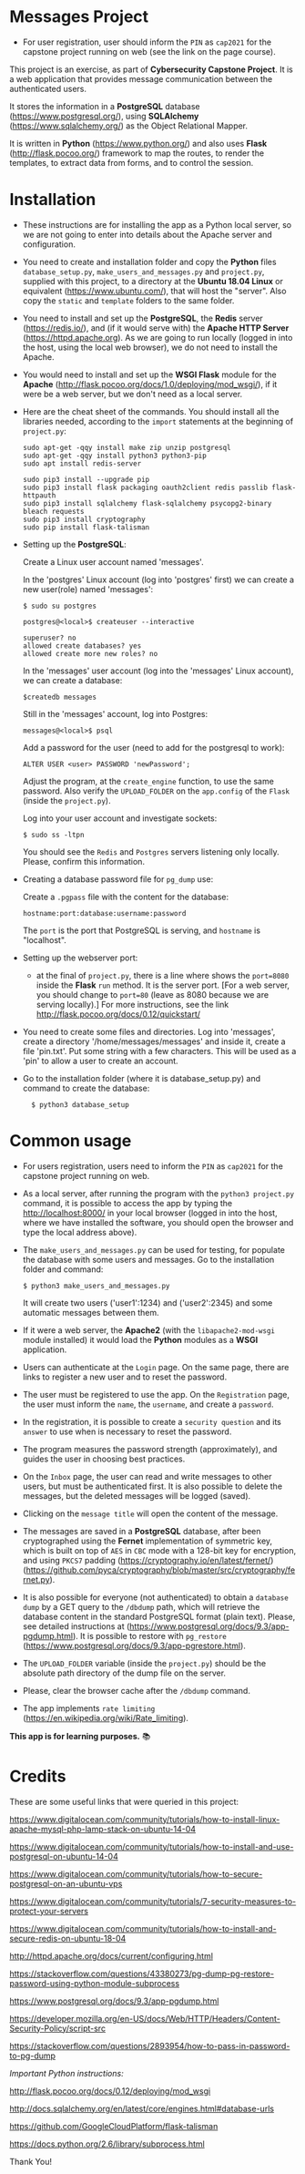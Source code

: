 # Messages Project

* For user registration, user should inform the `PIN` as `cap2021` for the capstone project running on web (see the link on the page course).

This project is an exercise, as part of **Cybersecurity Capstone Project**. It is a web application that provides message communication between the authenticated users.

It stores the information in a **PostgreSQL** database (<https://www.postgresql.org/>), using **SQLAlchemy** (<https://www.sqlalchemy.org/>) as the Object Relational Mapper.

It is written in **Python** (<https://www.python.org/>) and also uses **Flask** (<http://flask.pocoo.org/>) framework to map the routes, to render the templates, to extract data from forms, and to control the session.

# Installation

* These instructions are for installing the app as a Python local server, so we are not going to enter into details about the Apache server and configuration.

* You need to create and installation folder and copy the **Python** files `database_setup.py`, `make_users_and_messages.py` and `project.py`, supplied with this project, to a directory at the **Ubuntu 18.04 Linux** or equivalent (<https://www.ubuntu.com/>), that will host the "server". Also copy the `static` and `template` folders to the same folder.

* You need to install and set up the **PostgreSQL**, the **Redis** server (<https://redis.io/>), and (if it would serve with) the **Apache HTTP Server** (<https://httpd.apache.org>). As we are going to run locally (logged in into the host, using the local web browser), we do not need to install the Apache.

* You would need to install and set up the **WSGI Flask** module for the **Apache** (<http://flask.pocoo.org/docs/1.0/deploying/mod_wsgi/>), if it were be a web server, but we don't need as a local server.

* Here are the cheat sheet of the commands. You should install all the libraries needed, according to the `import` statements at the beginning of `project.py`:

      sudo apt-get -qqy install make zip unzip postgresql  
      sudo apt-get -qqy install python3 python3-pip  
      sudo apt install redis-server

      sudo pip3 install --upgrade pip  
      sudo pip3 install flask packaging oauth2client redis passlib flask-httpauth  
      sudo pip3 install sqlalchemy flask-sqlalchemy psycopg2-binary bleach requests  
      sudo pip3 install cryptography  
      sudo pip install flask-talisman

* Setting up the **PostgreSQL**:

    Create a Linux user account named 'messages'.

    In the 'postgres' Linux account (log into 'postgres' first) we can create a new user(role) named 'messages':

      $ sudo su postgres

      postgres@<local>$ createuser --interactive

      superuser? no
      allowed create databases? yes
      allowed create more new roles? no

    In the 'messages' user account (log into the 'messages' Linux account), we can create a database:

      $createdb messages

    Still in the 'messages' account, log into Postgres:

      messages@<local>$ psql

    Add a password for the user (need to add for the postgresql to work):

      ALTER USER <user> PASSWORD 'newPassword';

    Adjust the program, at the `create_engine` function, to use the same password. Also verify the `UPLOAD_FOLDER` on the `app.config` of the `Flask` (inside the `project.py`).

    Log into your user account and investigate sockets:

      $ sudo ss -ltpn

    You should see the `Redis` and `Postgres` servers listening only locally. Please, confirm this information.

* Creating a database password file for `pg_dump` use:

    Create a `.pgpass` file with the content for the database:

      hostname:port:database:username:password

    The `port` is the port that PostgreSQL is serving, and `hostname` is "localhost".

* Setting up the webserver port:

  - at the final of `project.py`, there is a line where shows the `port=8080` inside the **Flask** `run` method. It is the server port. [For a web server, you should change to `port=80` (leave as 8080 because we are serving locally).] For more instructions, see the link <http://flask.pocoo.org/docs/0.12/quickstart/>  


* You need to create some files and directories. Log into 'messages', create a directory '/home/messages/messages' and inside it, create a file 'pin.txt'. Put some string with a few characters. This will be used as a 'pin' to allow a user to create an account.

* Go to the installation folder (where it is database_setup.py) and command to create the database:

        $ python3 database_setup


# Common usage

* For users registration, users need to inform the `PIN` as `cap2021` for the capstone project running on web.

* As a local server, after running the program with the `python3 project.py` command, it is possible to access the app by typing the <http://localhost:8000/> in your local browser (logged in into the host, where we have installed the software, you should open the browser and type the local address above).

* The `make_users_and_messages.py` can be used for testing, for populate the database with some users and messages. Go to the installation folder and command:

      $ python3 make_users_and_messages.py

  It will create two users ('user1':1234) and ('user2':2345) and some automatic messages between them.

* If it were a web server, the **Apache2** (with the `libapache2-mod-wsgi` module installed) it would load the **Python** modules as a **WSGI** application.

* Users can authenticate at the `Login` page. On the same page, there are links to register a new user and to reset the password.

* The user must be registered to use the app. On the `Registration` page, the user must inform the `name`, the `username`, and create a `password`.

* In the registration, it is possible to create a `security question` and its `answer` to use when is necessary to reset the password.

* The program measures the password strength (approximately), and guides the user in choosing best practices.

* On the `Inbox` page, the user can read and write messages to other users, but must be authenticated first. It is also possible to delete the messages, but the deleted messages will be logged (saved).

* Clicking on the `message title` will open the content of the message.

* The messages are saved in a **PostgreSQL** database, after been cryptographed using the **Fernet** implementation of symmetric key, which is built on top of `AES` in `CBC` mode with a 128-bit key for encryption, and using `PKCS7` padding (<https://cryptography.io/en/latest/fernet/>)
(https://github.com/pyca/cryptography/blob/master/src/cryptography/fernet.py).

* It is also possible for everyone (not authenticated) to obtain a `database dump` by a GET query to the `/dbdump` path, which will retrieve the database content in the standard PostgreSQL format (plain text). Please, see detailed instructions at (<https://www.postgresql.org/docs/9.3/app-pgdump.html>). It is possible to restore with `pg_restore` (<https://www.postgresql.org/docs/9.3/app-pgrestore.html>).

* The `UPLOAD_FOLDER` variable (inside the `project.py`) should be the absolute path directory of the dump file on the server.

* Please, clear the browser cache after the `/dbdump` command.

* The app implements `rate limiting` (<https://en.wikipedia.org/wiki/Rate_limiting>).


**This app is for learning purposes.** :books:

# Credits

These are some useful links that were queried in this project:

https://www.digitalocean.com/community/tutorials/how-to-install-linux-apache-mysql-php-lamp-stack-on-ubuntu-14-04

https://www.digitalocean.com/community/tutorials/how-to-install-and-use-postgresql-on-ubuntu-14-04

https://www.digitalocean.com/community/tutorials/how-to-secure-postgresql-on-an-ubuntu-vps

https://www.digitalocean.com/community/tutorials/7-security-measures-to-protect-your-servers

https://www.digitalocean.com/community/tutorials/how-to-install-and-secure-redis-on-ubuntu-18-04

http://httpd.apache.org/docs/current/configuring.html

https://stackoverflow.com/questions/43380273/pg-dump-pg-restore-password-using-python-module-subprocess

https://www.postgresql.org/docs/9.3/app-pgdump.html

https://developer.mozilla.org/en-US/docs/Web/HTTP/Headers/Content-Security-Policy/script-src

https://stackoverflow.com/questions/2893954/how-to-pass-in-password-to-pg-dump


*Important Python instructions:*

http://flask.pocoo.org/docs/0.12/deploying/mod_wsgi

http://docs.sqlalchemy.org/en/latest/core/engines.html#database-urls

https://github.com/GoogleCloudPlatform/flask-talisman

https://docs.python.org/2.6/library/subprocess.html


Thank You!

